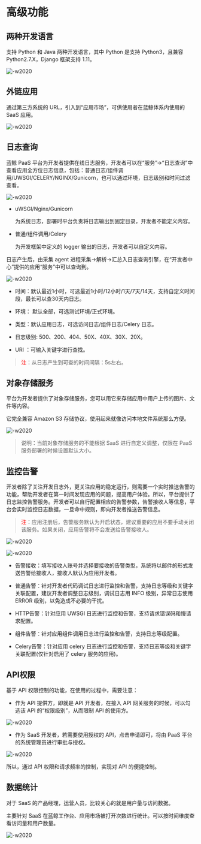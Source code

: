 # 高级功能

## 两种开发语言

支持 Python 和 Java 两种开发语言，其中 Python 是支持 Python3，且兼容 Python2.7.X，Django 框架支持 1.11。

![-w2020](../../assets/图片20.png)

## 外链应用

通过第三方系统的 URL，引入到“应用市场”，可供使用者在蓝鲸体系内使用的 SaaS 应用。

![-w2020](../../assets/图片18.png)

## 日志查询

蓝鲸 PaaS 平台为开发者提供在线日志服务，开发者可以在“服务”-\>“日志查询”中查看应用全方位日志信息，包括：普通日志/组件调用/UWSGI/CELERY/NGINX/Gunicorn，也可以通过环境，日志级别和时间过滤查看。

![-w2020](../../assets/图片39.png)

- uWSGI/Nginx/Gunicorn

  为系统日志，部署时平台负责将日志输出到固定目录，开发者不能定义内容。

- 普通/组件调用/Celery

  为开发框架中定义的 logger 输出的日志，开发者可以自定义内容。

日志产生后，由采集 agent 进程采集-\>解析-\>汇总入日志查询引擎，在“开发者中心”提供的应用“服务”中可以查询到。

![-w2020](../../assets/图片40.png)

- 时间：默认最近1小时，可选最近1小时/12小时/1天/7天/14天，支持自定义时间段，最长可以查30天内日志。

- 环境： 默认全部，可选测试环境/正式环境。

- 类型：默认应用日志，可选访问日志/组件日志/Celery 日志。

- 日志级别: 500、200、404、50X、40X、30X、20X。

- URI ：可输入关键字进行查找。

> <font color=red>注</font>：从日志产生到可查的时间间隔：5s左右。

## 对象存储服务

平台为开发者提供了对象存储服务，您可以用它来存储应用中用户上传的图片、文件等内容。

它完全兼容 Amazon S3 存储协议，使用起来就像访问本地文件系统那么方便。

![-w2020](../../assets/dev_duixingcunchu.png)

> 说明：当前对象存储服务的不能根据 SaaS 进行自定义调整，仅限在 PaaS 服务部署的时候设置默认大小。

## 监控告警

开发者除了关注开发日志外，更关注应用的稳定运行，则需要一个实时推送告警的功能，帮助开发者在第一时间发现应用的问题，提高用户体验。所以，平台提供了日志监控告警服务。开发者可以自行配置相应的告警参数，告警接收人等信息，平台会实时监控日志数据，一旦命中规则，即向开发者推送告警信息。

> <font color=red>注</font>：应用注册后，告警服务默认为开启状态，建议重要的应用不要手动关闭该服务。如果关闭，应用告警将不会发送给告警接收人。

![-w2020](../../assets/图片41.png)

![-w2020](../../assets/图片42.png)

- 告警接收：填写接收人账号并选择要接收的告警类型，系统将以邮件的形式发送告警给接收人，接收人默认为应用开发者。

- 普通告警：针对开发者代码调试日志进行监控和告警，支持日志等级和关键字关联配置，建议开发者调整日志级别，调试日志用 INFO 级别，异常日志使用 ERROR 级别，以免造成不必要的干扰。

- HTTP告警：针对应用 UWSGI 日志进行监控和告警，支持请求错误码和慢请求配置。

- 组件告警：针对应用组件调用日志进行监控和告警，支持日志等级配置。

- Celery告警：针对应用 celery 日志进行监控和告警，支持日志等级和关键字关联配置(仅针对启用了 celery 服务的应用)。

## API权限

基于 API 权限控制的功能，在使用的过程中，需要注意：

- 作为 API 提供方，即就是 API 开发者，在接入 API 网关服务的时候，可以勾选该 API 的“权限级别”，从而限制 API 的使用方。

![-w2020](../../assets/dev_apikaifa.png)

- 作为 SaaS 开发者，若需要使用授权的 API，点击申请即可，将由 PaaS 平台的系统管理员进行审批与授权。

![-w2020](../../assets/dev_saasapiquanxian.png)

所以，通过 API 权限和请求频率的控制，实现对 API 的便捷控制。

## 数据统计

对于 SaaS 的产品经理，运营人员，比较关心的就是用户量与访问数据。

主要针对 SaaS 在蓝鲸工作台、应用市场被打开次数进行统计。可以按时间维度查看访问量和用户数量。

![-w2020](../../assets/dev_shujutongji.png)
